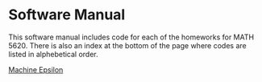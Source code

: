 # Software Manual
This software manual includes code for each of the homeworks for MATH 5620. There is also an index at the bottom
of the page where codes are listed in alphebetical order.


   [Machine Epsilon](https://georgest347.github.io/MATH-5620/softwareManual/HW/problem2) 


